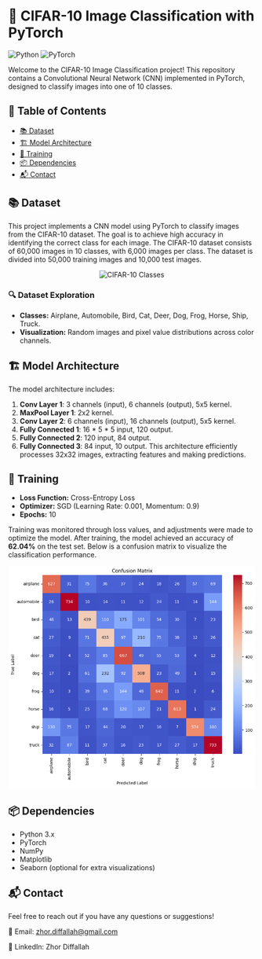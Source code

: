 # 🎨 CIFAR-10 Image Classification with PyTorch

![Python](https://img.shields.io/badge/Python-3.x-blue.svg) ![PyTorch](https://img.shields.io/badge/PyTorch-1.x-orange.svg) 

Welcome to the CIFAR-10 Image Classification project! This repository contains a Convolutional Neural Network (CNN) implemented in PyTorch, designed to classify images into one of 10 classes.

## 📜 Table of Contents

- [📚 Dataset](#-dataset)
- [🏗️ Model Architecture](#%EF%B8%8F-model-architecture)
- [🔧 Training](#-training)
- [📦 Dependencies](#-dependencies)
- [📬 Contact](#-contact)

## 📚 Dataset

This project implements a CNN model using PyTorch to classify images from the CIFAR-10 dataset. The goal is to achieve high accuracy in identifying the correct class for each image.
The CIFAR-10 dataset consists of 60,000 images in 10 classes, with 6,000 images per class. The dataset is divided into 50,000 training images and 10,000 test images.
<p align="center">
  <img src="https://miro.medium.com/v2/resize:fit:4800/format:webp/1*PikwjA1WEmFNX-kYE24QYA.png" alt="CIFAR-10 Classes" width="500"/>
</p>

### 🔍 Dataset Exploration

- **Classes:** Airplane, Automobile, Bird, Cat, Deer, Dog, Frog, Horse, Ship, Truck.
- **Visualization:** Random images and pixel value distributions across color channels.

## 🏗️ Model Architecture

The model architecture includes:
1. **Conv Layer 1**: 3 channels (input), 6 channels (output), 5x5 kernel.
2. **MaxPool Layer 1**: 2x2 kernel.
3. **Conv Layer 2**: 6 channels (input), 16 channels (output), 5x5 kernel.
4. **Fully Connected 1**: 16 * 5 * 5 input, 120 output.
5. **Fully Connected 2**: 120 input, 84 output.
6. **Fully Connected 3**: 84 input, 10 output.
This architecture efficiently processes 32x32 images, extracting features and making predictions.

## 🔧 Training

- **Loss Function:** Cross-Entropy Loss
- **Optimizer:** SGD (Learning Rate: 0.001, Momentum: 0.9)
- **Epochs:** 10

Training was monitored through loss values, and adjustments were made to optimize the model. After training, the model achieved an accuracy of **62.04%** on the test set. Below is a confusion matrix to visualize the classification performance.
<p align="center">
  <img src="confusion_matrix.png" alt="Confusion Matrix" width="600"/>
</p>

## 📦 Dependencies
- Python 3.x
- PyTorch
- NumPy
- Matplotlib
- Seaborn (optional for extra visualizations)

## 📬 Contact
Feel free to reach out if you have any questions or suggestions!

📧 Email: zhor.diffallah@gmail.com

💼 LinkedIn: Zhor Diffallah
